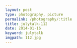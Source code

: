 ```yaml
---
layout: post
type: photography, picture
permalink: /photography/:title
title: julytalk-112
date: 2014-01-16
keyword: julytalk
imgpath: 112.jpg
---
```



